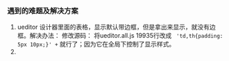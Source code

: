 ### 遇到的难题及解决方案

1. ueditor 设计器里面的表格，显示默认带边框，但是拿出来显示，就没有边框。解决办法： 修改源码： 将ueditor.all.js 19935行改成 ` 'td,th{padding: 5px 10px;}' +` 就行了；因为它在全局下控制了显示样式。
2. 
